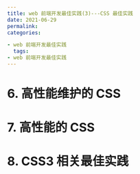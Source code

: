 ```yaml
---
title: web 前端开发最佳实践(3)---CSS 最佳实践
date: 2021-06-29
permalink:
categories:

- web 前端开发最佳实践
  tags:
- web 前端开发最佳实践
---
```


# 6. 高性能维护的 CSS

# 7. 高性能的 CSS

# 8. CSS3 相关最佳实践
